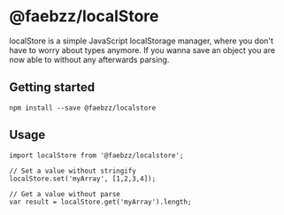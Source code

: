 # @faebzz/localStore
localStore is a simple JavaScript localStorage manager, where you don't have to worry about types anymore.
If you wanna save an object you are now able to without any afterwards parsing.

## Getting started
```npm install --save @faebzz/localstore```

## Usage
```
import localStore from '@faebzz/localstore';

// Set a value without stringify
localStore.set('myArray', [1,2,3,4]);

// Get a value without parse
var result = localStore.get('myArray').length;
```

